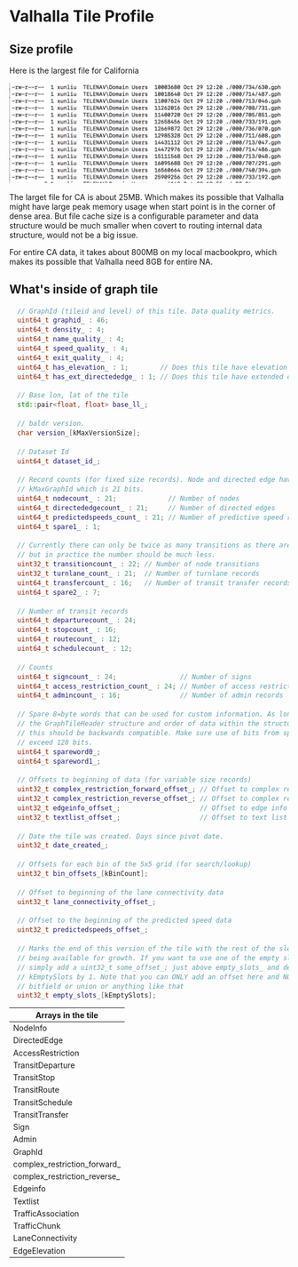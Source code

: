 # Valhalla Tile Profile


## Size profile
Here is the largest file for California

<img src="../resource/pictures/valhalla-ca-tile-size-profile.png" alt="single_cell" width="500"/>

The larget file for CA is about 25MB.  Which makes its possible that Valhalla might have large peak memory usage when start point is in the corner of dense area.  But file cache size is a configurable parameter and data structure would be much smaller when covert to routing internal data structure, would not be a big issue.

For entire CA data, it takes about 800MB on my local macbookpro, which makes its possible that Valhalla need 8GB for entire NA. <br/>



## What's inside of graph tile

```c++
  // GraphId (tileid and level) of this tile. Data quality metrics.
  uint64_t graphid_ : 46;
  uint64_t density_ : 4;
  uint64_t name_quality_ : 4;
  uint64_t speed_quality_ : 4;
  uint64_t exit_quality_ : 4;
  uint64_t has_elevation_ : 1;        // Does this tile have elevation data
  uint64_t has_ext_directededge_ : 1; // Does this tile have extended directed edge data

  // Base lon, lat of the tile
  std::pair<float, float> base_ll_;

  // baldr version.
  char version_[kMaxVersionSize];

  // Dataset Id
  uint64_t dataset_id_;

  // Record counts (for fixed size records). Node and directed edge have a max of
  // kMaxGraphId which is 21 bits.
  uint64_t nodecount_ : 21;             // Number of nodes
  uint64_t directededgecount_ : 21;     // Number of directed edges
  uint64_t predictedspeeds_count_ : 21; // Number of predictive speed records
  uint64_t spare1_ : 1;

  // Currently there can only be twice as many transitions as there are nodes,
  // but in practice the number should be much less.
  uint32_t transitioncount_ : 22; // Number of node transitions
  uint32_t turnlane_count_ : 21;  // Number of turnlane records
  uint64_t transfercount_ : 16;   // Number of transit transfer records
  uint64_t spare2_ : 7;

  // Number of transit records
  uint64_t departurecount_ : 24;
  uint64_t stopcount_ : 16;
  uint64_t routecount_ : 12;
  uint64_t schedulecount_ : 12;

  // Counts
  uint64_t signcount_ : 24;                // Number of signs
  uint64_t access_restriction_count_ : 24; // Number of access restriction records
  uint64_t admincount_ : 16;               // Number of admin records

  // Spare 8=byte words that can be used for custom information. As long as the size of
  // the GraphTileHeader structure and order of data within the structure does not change
  // this should be backwards compatible. Make sure use of bits from spareword* does not
  // exceed 128 bits.
  uint64_t spareword0_;
  uint64_t spareword1_;

  // Offsets to beginning of data (for variable size records)
  uint32_t complex_restriction_forward_offset_; // Offset to complex restriction list
  uint32_t complex_restriction_reverse_offset_; // Offset to complex restriction list
  uint32_t edgeinfo_offset_;                    // Offset to edge info
  uint32_t textlist_offset_;                    // Offset to text list

  // Date the tile was created. Days since pivot date.
  uint32_t date_created_;

  // Offsets for each bin of the 5x5 grid (for search/lookup)
  uint32_t bin_offsets_[kBinCount];

  // Offset to beginning of the lane connectivity data
  uint32_t lane_connectivity_offset_;

  // Offset to the beginning of the predicted speed data
  uint32_t predictedspeeds_offset_;

  // Marks the end of this version of the tile with the rest of the slots
  // being available for growth. If you want to use one of the empty slots,
  // simply add a uint32_t some_offset_; just above empty_slots_ and decrease
  // kEmptySlots by 1. Note that you can ONLY add an offset here and NOT a
  // bitfield or union or anything like that
  uint32_t empty_slots_[kEmptySlots];
```


|Arrays in the tile|
|------|
|NodeInfo|
|DirectedEdge|
|AccessRestriction|
|TransitDeparture|
|TransitStop|
|TransitRoute|
|TransitSchedule|
|TransitTransfer|
|Sign|
|Admin|
|GraphId|
|complex_restriction_forward_|
|complex_restriction_reverse_|
|Edgeinfo|
|Textlist|
|TrafficAssociation|
|TrafficChunk|
|LaneConnectivity|
|EdgeElevation|













